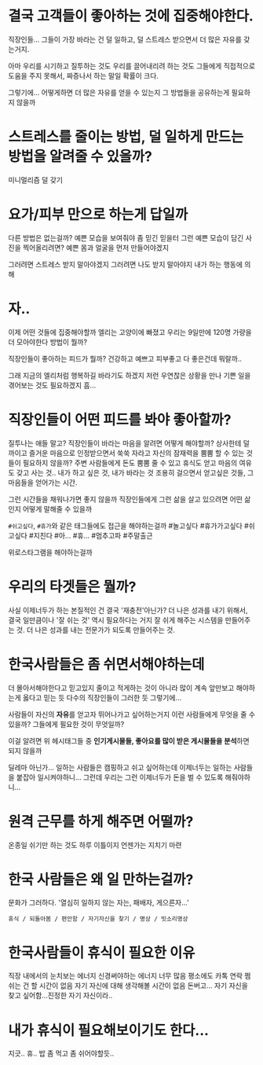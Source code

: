 

# 결국 고객들이 좋아하는 것에 집중해야한다.

직장인들...
그들이 가장 바라는 건
덜 일하고, 덜 스트레스 받으면서 더 많은 자유를 갖는거지.

아마 우리를 시기하고 질투하는 것도
우리를 끌어내리려 하는 것도
그들에게 직접적으로 도움을 주지 못해서, 짜증나서 하는 말일 확률이 크다.

그렇기에...
어떻게하면 더 많은 자유를 얻을 수 있는지 그 방법들을 공유하는게 필요하지 않을까

# 스트레스를 줄이는 방법, 덜 일하게 만드는 방법을 알려줄 수 있을까?

미니멀리즘
덜 갖기

# 요가/피부 만으로 하는게 답일까

다른 방법은 없는걸까?
예쁜 모습을 보여줘야 좀 믿긴 믿을터
그런 예쁜 모습이 담긴 사진을 찍어올리려면?
예쁜 몸과 얼굴을 먼저 만들어야겠지

그러려면
스트레스 받지 말아야겠지
그러려면 나도 받지 말아야지
내가 하는 행동에 의해


# 자..

이제 어떤 것들에 집중해야할까
엘리는 고양이에 빠졌고
우리는 9일만에 120명 가량을 더 모아야한다
방법이 뭘까?

직장인들이 좋아하는 피드가 뭘까?
건강하고 예쁘고 피부좋고 다 좋은건데
뭐랄까..

그래 지금의 엘리처럼 행복하길 바라기도 하겠지
저런 우연찮은 상황을 만나 기쁜 일을 겪어보는 것도 필요하겠지
흠...

# 직장인들이 어떤 피드를 봐야 좋아할까?

질투나는 애들 말고?
직장인들이 바라는 마음을 알려면 어떻게 해야할까?
상사한테 덜 까이고
즐거운 마음으로
인정받으면서
쑥쑥 자라고
자신의 잠재력을 뿜뿜 할 수 있는 것들이 필요하지 않을까?
주변 사람들에게 돈도 뿜뿜 줄 수 있고
휴식도 얻고
마음의 여유도 갖고 사는 것..
내가 하고 싶은 것,
내가 바라는 것
조용히 걸으면서 얻고싶은 것들,
그 마음들을 얻어가는 시간.

그런 시간들을 채워나가면 좋지 않을까
직장인들에게 그런 삶을 살고 있으려면 어떤 삶인지 어떻게 말해줄 수 있을까

`#쉬고싶다`, `#휴가`와 같은 태그들에도 접근을 해야하는걸까
#놀고싶다 #휴가가고싶다 #쉬고싶다 #지친다 #아... #휴... #멈추고파
#주말출근

위로스타그램을 해야하는걸까


# 우리의 타겟들은 뭘까?

사실 이제너두가 하는 본질적인 건 결국 '재충전'아닌가?
더 나은 성과를 내기 위해서, 결국 일만큼이나 '잘 쉬는 것' 역시 필요하다는 거지
잘 쉬게 해주는 시스템을 만들어주는 것.
더 나은 성과를 내는 전문가가 되도록 만들어주는 것.

# 한국사람들은 좀 쉬면서해야하는데

더 몰아서해야한다고 믿고있지
줄이고 적게하는 것이 아니라
많이 계속 앞만보고 해야하는게 옳다고 믿는 듯
다수의 직장인들이 그러한 듯
그렇기에...

사람들이 자신의 **자유**를 얻고자 뛰어나가고 싶어하는거지
이런 사람들에게 무엇을 줄 수 있을까?
그들에게 필요한 것이 무엇일까?

이걸 알려면 위 헤시태그들 중 **인기게시물들, 좋아요를 많이 받은 게시물들을 분석**하면 되지 않을까

딜레마 아닌가...
일하는 사람들은 캠핑하고 쉬고 싶어하는데
이제너두는 일하는 사람들을 붙잡아 일시켜야하니...
그런데 우리는 그런 이제너두가 돈을 벌 수 있도록 해줘야하니...


# 원격 근무를 하게 해주면 어떨까?

온종일 쉬기만 하는 것도 하루 이틀이지 언젠가는 지치기 마련



# 한국 사람들은 왜 일 만하는걸까?

문화가 그러하다.
'열심히 일하지 않는 자는, 패배자, 게으른자...'

`휴식 / 되돌아봄 / 편안함 / 자기자신을 찾기 / 명상 / 빗소리명상`

# 한국사람들이 휴식이 필요한 이유

직장 내에서의 눈치보는 에너지
신경써야하는 에너지
너무 많음
평소에도 카톡 연락 쩜
쉬는 건 할 시간이 없음
자기 자신에 대해 생각해볼 시간이 없음
돈버고...
자기 자신을 찾고 싶어함...진정한 자기 자신이라..


# 내가 휴식이 필요해보이기도 한다... 
지긋..
휴..
밥 좀 먹고 좀 쉬어야할듯..

